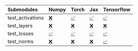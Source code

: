 | Submodules       | Numpy                                                                                                                           | Torch                                                                                                                           | Jax                                                                                                                             | Tensorflow                                                                                                                      |
|:-----------------|:--------------------------------------------------------------------------------------------------------------------------------|:--------------------------------------------------------------------------------------------------------------------------------|:--------------------------------------------------------------------------------------------------------------------------------|:--------------------------------------------------------------------------------------------------------------------------------|
| test_activations | <a href="https://github.com/unifyai/ivy/runs/7930272097?check_suite_focus=true" rel="noopener noreferrer" target="_blank">❌</a> | <a href="https://github.com/unifyai/ivy/runs/7930272221?check_suite_focus=true" rel="noopener noreferrer" target="_blank">✅</a> | <a href="https://github.com/unifyai/ivy/runs/7930272347?check_suite_focus=true" rel="noopener noreferrer" target="_blank">✅</a> | <a href="https://github.com/unifyai/ivy/runs/7930272489?check_suite_focus=true" rel="noopener noreferrer" target="_blank">✅</a> |
| test_layers      | <a href="https://github.com/unifyai/ivy/runs/7930272119?check_suite_focus=true" rel="noopener noreferrer" target="_blank">❌</a> | <a href="https://github.com/unifyai/ivy/runs/7930272257?check_suite_focus=true" rel="noopener noreferrer" target="_blank">❌</a> | <a href="https://github.com/unifyai/ivy/runs/7930272379?check_suite_focus=true" rel="noopener noreferrer" target="_blank">❌</a> | <a href="https://github.com/unifyai/ivy/runs/7930272524?check_suite_focus=true" rel="noopener noreferrer" target="_blank">❌</a> |
| test_losses      | <a href="https://github.com/unifyai/ivy/runs/7930272146?check_suite_focus=true" rel="noopener noreferrer" target="_blank">✅</a> | <a href="https://github.com/unifyai/ivy/runs/7930272287?check_suite_focus=true" rel="noopener noreferrer" target="_blank">✅</a> | <a href="https://github.com/unifyai/ivy/runs/7930272414?check_suite_focus=true" rel="noopener noreferrer" target="_blank">✅</a> | <a href="https://github.com/unifyai/ivy/runs/7930272563?check_suite_focus=true" rel="noopener noreferrer" target="_blank">✅</a> |
| test_norms       | <a href="https://github.com/unifyai/ivy/runs/7930272189?check_suite_focus=true" rel="noopener noreferrer" target="_blank">❌</a> | <a href="https://github.com/unifyai/ivy/runs/7930272312?check_suite_focus=true" rel="noopener noreferrer" target="_blank">❌</a> | <a href="https://github.com/unifyai/ivy/runs/7930272449?check_suite_focus=true" rel="noopener noreferrer" target="_blank">❌</a> | <a href="https://github.com/unifyai/ivy/runs/7930272599?check_suite_focus=true" rel="noopener noreferrer" target="_blank">✅</a> |
